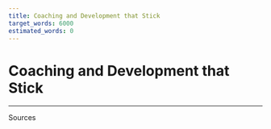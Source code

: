 ```yaml
---
title: Coaching and Development that Stick
target_words: 6000
estimated_words: 0
---
```


# Coaching and Development that Stick


---
Sources
